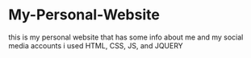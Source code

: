 # My-Personal-Website
this is my personal website that has some info about me and my social media accounts
i used HTML, CSS, JS, and JQUERY
